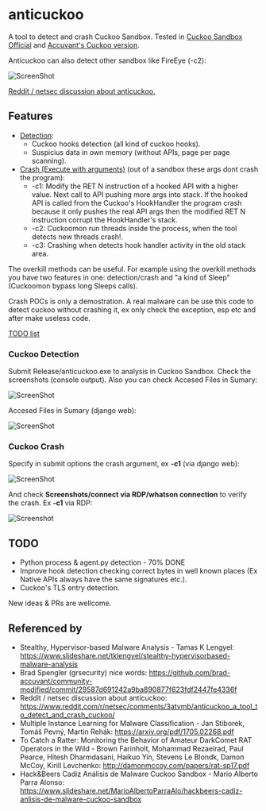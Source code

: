 # anticuckoo
A tool to detect and crash Cuckoo Sandbox. Tested in [Cuckoo Sandbox Official](http://www.cuckoosandbox.org/) and [Accuvant's Cuckoo version](https://github.com/brad-accuvant/cuckoo-modified). 

Anticuckoo can also detect other sandbox like FireEye (-c2):

![ScreenShot](https://github.com/David-Reguera-Garcia-Dreg/anticuckoo/blob/images/fireyee.png)

[Reddit / netsec discussion about anticuckoo.](https://www.reddit.com/r/netsec/comments/3atvmb/anticuckoo_a_tool_to_detect_and_crash_cuckoo/)

## Features 

* [Detection](#cuckoo-detection):
  * Cuckoo hooks detection (all kind of cuckoo hooks).
  * Suspicius data in own memory (without APIs, page per page scanning).
* [Crash (Execute with arguments)](#cuckoo-crash) (out of a sandbox these args dont crash the program):
  * -c1: Modify the RET N instruction of a hooked API with a higher value. Next call to API pushing more args into stack. If the hooked API is called from the Cuckoo's HookHandler the program crash because it only pushes the real API args then the modified RET N instruction corrupt the HookHandler's stack.
  * -c2: Cuckoomon run threads inside the process, when the tool detects new threads crash!.
  * -c3: Crashing when detects hook handler activity in the old stack area.

The overkill methods can be useful. For example using the overkill methods you have two features in one: detection/crash and "a kind of Sleep" (Cuckoomon bypass long Sleeps calls).

Crash POCs is only a demostration. A real malware can be use this code to detect cuckoo without crashing it, ex only check the exception, esp etc and after make useless code.

[TODO list](#todo)

### Cuckoo Detection

Submit Release/anticuckoo.exe to analysis in Cuckoo Sandbox. Check the screenshots (console output). Also you can check Accesed Files in Sumary:

![ScreenShot](https://github.com/David-Reguera-Garcia-Dreg/anticuckoo/blob/images/anticuckoo.png)

Accesed Files in Sumary (django web):

![ScreenShot](https://github.com/David-Reguera-Garcia-Dreg/anticuckoo/blob/images/Sumary.png)

### Cuckoo Crash

Specify in submit options the crash argument, ex **-c1** (via django web):

![ScreenShot](https://github.com/David-Reguera-Garcia-Dreg/anticuckoo/blob/images/cuckooarguments.png)

And check **Screenshots/connect via RDP/whatson connection** to verify the crash. Ex **-c1** via RDP:

![Screenshot](https://github.com/David-Reguera-Garcia-Dreg/anticuckoo/blob/images/cuckoocrash.png)

## TODO
* Python process & agent.py detection - 70% DONE
* Improve hook detection checking correct bytes in well known places (Ex Native APIs always have the same signatures etc.).
* Cuckoo's TLS entry detection.

New ideas & PRs are wellcome.

## Referenced by

* Stealthy, Hypervisor-based Malware Analysis - Tamas K Lengyel: https://www.slideshare.net/tklengyel/stealthy-hypervisorbased-malware-analysis
* Brad Spengler (grsecurity) nice words: https://github.com/brad-accuvant/community-modified/commit/29587d691242a9ba890877f623fdf2447fe4336f
* Reddit / netsec discussion about anticuckoo: https://www.reddit.com/r/netsec/comments/3atvmb/anticuckoo_a_tool_to_detect_and_crash_cuckoo/
* Multiple Instance Learning for Malware Classification - Jan Stiborek, Tomáš Pevný, Martin Rehák: https://arxiv.org/pdf/1705.02268.pdf
* To Catch a Ratter: Monitoring the Behavior of Amateur DarkComet RAT Operators in the Wild - Brown Farinholt, Mohammad Rezaeirad, Paul Pearce, Hitesh Dharmdasani, Haikuo Yin, Stevens Le Blondk, Damon McCoy, Kirill Levchenko: http://damonmccoy.com/papers/rat-sp17.pdf
* Hack&Beers Cadiz Análisis de Malware Cuckoo Sandbox - Mario Alberto Parra Alonso: https://www.slideshare.net/MarioAlbertoParraAlo/hackbeers-cadiz-anlisis-de-malware-cuckoo-sandbox

